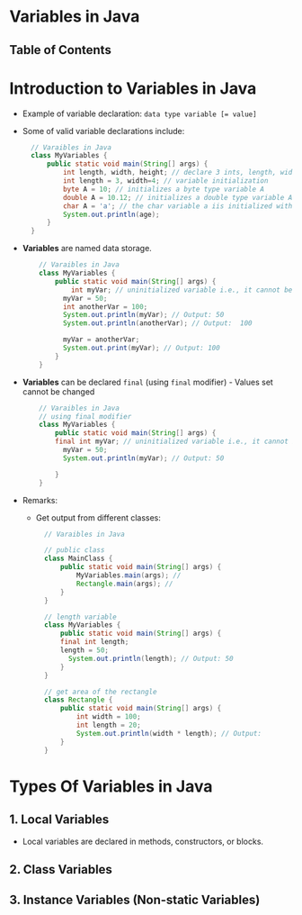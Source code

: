 # Variables in Java

## Table of Contents

# Introduction to Variables in Java

- Example of variable declaration: `data type variable [= value]`
- Some of valid variable declarations include:

  ```java
    // Varaibles in Java
    class MyVariables {
        public static void main(String[] args) {
            int length, width, height; // declare 3 ints, length, width, and height
            int length = 3, width=4; // variable initialization
            byte A = 10; // initializes a byte type variable A
            double A = 10.12; // initializes a double type variable A
            char A = 'a'; // the char variable a iis initialized with value 'a'
            System.out.println(age);
        }
    }
  ```

- **Variables** are named data storage.

  ```java
      // Varaibles in Java
      class MyVariables {
          public static void main(String[] args) {
              int myVar; // uninitialized variable i.e., it cannot be used since this has not been assigned
            myVar = 50;
            int anotherVar = 100;
            System.out.println(myVar); // Output: 50
            System.out.println(anotherVar); // Output:  100

            myVar = anotherVar;
            System.out.print(myVar); // Output: 100
          }
      }
  ```

- **Variables** can be declared `final` (using `final` modifier) - Values set cannot be changed

  ```java
      // Varaibles in Java
      // using final modifier
      class MyVariables {
          public static void main(String[] args) {
          final int myVar; // uninitialized variable i.e., it cannot be used since this has not been assigned
            myVar = 50;
            System.out.println(myVar); // Output: 50

          }
      }
  ```

- Remarks:

  - Get output from different classes:

    ```java
      // Varaibles in Java

      // public class
      class MainClass {
          public static void main(String[] args) {
              MyVariables.main(args); //
              Rectangle.main(args); //
          }
      }

      // length variable
      class MyVariables {
          public static void main(String[] args) {
          final int length;
          length = 50;
            System.out.println(length); // Output: 50
          }
      }

      // get area of the rectangle
      class Rectangle {
          public static void main(String[] args) {
              int width = 100;
              int length = 20;
              System.out.println(width * length); // Output:
          }
      }
    ```

# Types Of Variables in Java

## 1. Local Variables

- Local variables are declared in methods, constructors, or blocks.

## 2. Class Variables

## 3. Instance Variables (Non-static Variables)
